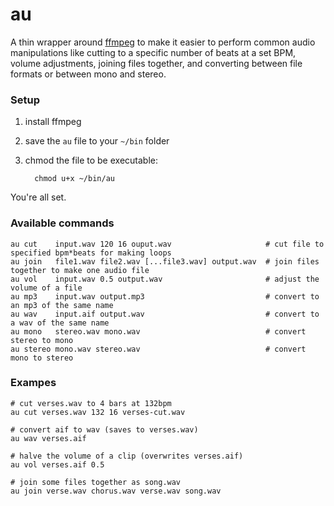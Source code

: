 # au

A thin wrapper around [ffmpeg](http://www.ffmpeg.org/) to make it easier to perform common audio manipulations like cutting to a specific number of beats at a set BPM, volume adjustments, joining files together, and converting between file formats or between mono and stereo.

### Setup

1. install ffmpeg
2. save the `au` file to your `~/bin` folder
3. chmod the file to be executable:

         chmod u+x ~/bin/au

You're all set.

### Available commands

    au cut    input.wav 120 16 ouput.wav                     # cut file to specified bpm*beats for making loops
    au join   file1.wav file2.wav [...file3.wav] output.wav  # join files together to make one audio file
    au vol    input.wav 0.5 output.wav                       # adjust the volume of a file
    au mp3    input.wav output.mp3                           # convert to an mp3 of the same name
    au wav    input.aif output.wav                           # convert to a wav of the same name
    au mono   stereo.wav mono.wav                            # convert stereo to mono
    au stereo mono.wav stereo.wav                            # convert mono to stereo

### Exampes

    # cut verses.wav to 4 bars at 132bpm
    au cut verses.wav 132 16 verses-cut.wav
    
    # convert aif to wav (saves to verses.wav)
    au wav verses.aif
    
    # halve the volume of a clip (overwrites verses.aif)
    au vol verses.aif 0.5
    
    # join some files together as song.wav
    au join verse.wav chorus.wav verse.wav song.wav
